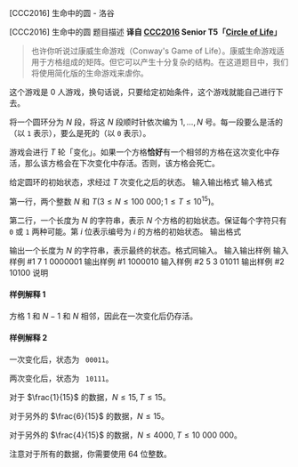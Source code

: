 



[CCC2016] 生命中的圆 - 洛谷














[CCC2016] 生命中的圆
题目描述
**译自 [CCC2016](https://cemc.math.uwaterloo.ca/contests/computing/2016/index.html) Senior T5「[Circle of Life](https://cemc.math.uwaterloo.ca/contests/computing/2016/stage%201/seniorEn.pdf)」**

> 也许你听说过康威生命游戏（Conway's Game of Life）。康威生命游戏适用于方格组成的矩阵。但它可以产生十分复杂的结构。在这道题目中，我们将使用简化版的生命游戏来虐你。

这个游戏是 0 人游戏，换句话说，只要给定初始条件，这个游戏就能自己进行下去。

将一个圆环分为 $N$ 段，将这 $N$ 段顺时针依次编为 $1,\dots,N$ 号。每一段要么是活的（以 `1` 表示），要么是死的（以 `0` 表示）。

游戏会进行 $T$ 轮「变化」。如果一个方格**恰好**有一个相邻的方格在这次变化中存活，那么该方格会在下次变化中存活。否则，该方格会死亡。

给定圆环的初始状态，求经过 $T$ 次变化之后的状态。
输入输出格式
输入格式

第一行，两个整数 $N$ 和 $T(3 \le N \le 100\ 000;1 \le T \le 10^{15})$。

第二行，一个长度为 $N$ 的字符串，表示 $N$ 个方格的初始状态。保证每个字符只有 `0` 或 `1` 两种可能。第 $i$ 位表示编号为 $i$ 的方格的初始状态。
输出格式

输出一个长度为 $N$ 的字符串，表示最终的状态。格式同输入。
输入输出样例
输入样例 #1
7 1
0000001
输出样例 #1
1000010
输入样例 #2
5 3
01011
输出样例 #2
10100
说明
#### 样例解释 1
方格 $1$ 和 $N - 1$ 和 $N$ 相邻，因此在一次变化后仍存活。

#### 样例解释 2
一次变化后，状态为 ` 00011`。

两次变化后，状态为 ` 10111`。

对于 $\frac{1}{15}$ 的数据，$N \le 15,T \le 15$。

对于另外的 $\frac{6}{15}$ 的数据，$N \le 15$。

对于另外的 $\frac{4}{15}$ 的数据，$N \le 4000,T \le 10\ 000\ 000$。

注意对于所有的数据，你需要使用 64 位整数。






